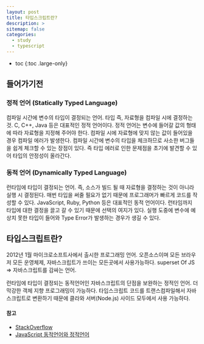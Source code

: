 ```yaml
---
layout: post
title: 타입스크립트란?
description: >
sitemap: false
categories:
  - study
  - typescript
---
```



* toc
{:toc .large-only}

## 들어가기전

### 정적 언어 (Statically Typed Language)

컴파일 시간에 변수의 타입이 결정되는 언어.
타입 즉, 자료형을 컴파일 시에 결정하는 것.
C, C++, Java 등은 대표적인 정적 언어이다.
정적 언어는 변수에 들어갈 값의 형태에 따라 자료형을 지정해 주어야 한다.
컴파일 시에 자료형에 맞지 않는 값이 들어있을 경우 컴파일 에러가 발생한다.
컴파일 시간에 변수의 타입을 체크하므로 사소한 버그들을 쉽게 체크할 수 있는 장점이 있다.
즉 타입 에러로 인한 문제점을 초기에 발견할 수 있어 타입의 안정성이 올라간다.

### 동적 언어 (Dynamically Typed Language)

런타임에 타입이 결정되는 언어.
즉, 소스가 빌드 될 때 자료형을 결정하는 것이 아니라 실행 시 결정된다.
매번 타입을 써줄 필요가 없기 때문에 프로그래머가 빠르게 코드를 작성할 수 있다.
JavaScript, Ruby, Python 등은 대표적인 동적 언어이다.
런타임까지 타입에 대한 결정을 끌고 갈 수 있기 때문에 선택의 여지가 있다.
실행 도중에 변수에 예상치 못한 타입이 들어와 Type Error가 발생하는 경우가 생길 수 있다.

## 타입스크립트란?

2012년 1월 마이크로소프트사에서 출시한 프로그래밍 언어.
오픈소스이며 모든 브라우저 모든 운영체제, 자바스크립트가 쓰이는 모든곳에서 사용가능하다.
superset Of JS => 자바스크립트를 감싸는 언어.

런타임에 타입이 결정되는 동적언어인 자바스크립트의 단점을 보완하는 정적인 언어.
더 막강한 객체 지향 프로그래밍이 가능하다.
타입스크립트 코드를 트랜스컴파일해서 자바스크립트로 변환하기 때문에 클라와 서버(Node.js) 사이드 모두에서 사용 가능하다.


#### 참고

- [StackOverflow](https://stackoverflow.com/questions/1517582/what-is-the-difference-between-statically-typed-and-dynamically-typed-languages)
- [JavaScript 동적언어와 정적언어](https://sangwoo0727.github.io/javascript/JavaScript-1_1_DynamicStaticLang/)
